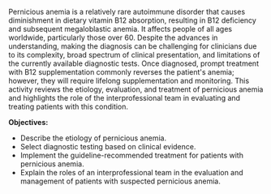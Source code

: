Pernicious anemia is a relatively rare autoimmune disorder that causes diminishment in dietary vitamin B12 absorption, resulting in B12 deficiency and subsequent megaloblastic anemia. It affects people of all ages worldwide, particularly those over 60. Despite the advances in understanding, making the diagnosis can be challenging for clinicians due to its complexity, broad spectrum of clinical presentation, and limitations of the currently available diagnostic tests. Once diagnosed, prompt treatment with B12 supplementation commonly reverses the patient's anemia; however, they will require lifelong supplementation and monitoring. This activity reviews the etiology, evaluation, and treatment of pernicious anemia and highlights the role of the interprofessional team in evaluating and treating patients with this condition.

**Objectives:**
- Describe the etiology of pernicious anemia. 
- Select diagnostic testing based on clinical evidence.
- Implement the guideline-recommended treatment for patients with pernicious anemia. 
- Explain the roles of an interprofessional team in the evaluation and management of patients with suspected pernicious anemia.